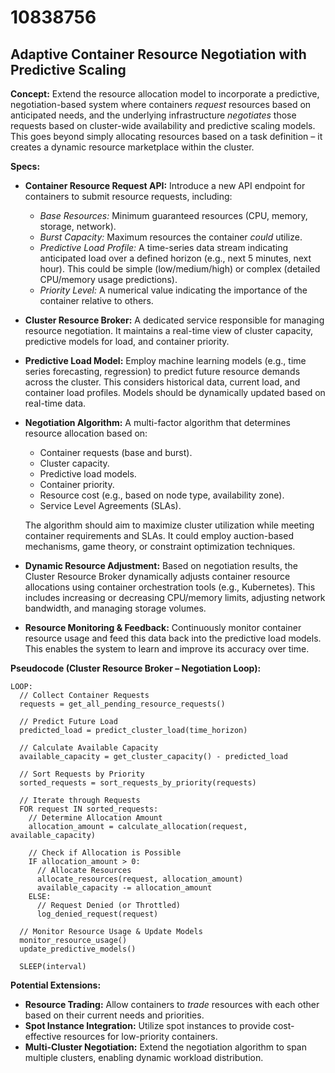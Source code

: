 # 10838756

## Adaptive Container Resource Negotiation with Predictive Scaling

**Concept:** Extend the resource allocation model to incorporate a predictive, negotiation-based system where containers *request* resources based on anticipated needs, and the underlying infrastructure *negotiates* those requests based on cluster-wide availability and predictive scaling models. This goes beyond simply allocating resources based on a task definition – it creates a dynamic resource marketplace within the cluster.

**Specs:**

*   **Container Resource Request API:**  Introduce a new API endpoint for containers to submit resource requests, including:
    *   *Base Resources:* Minimum guaranteed resources (CPU, memory, storage, network).
    *   *Burst Capacity:* Maximum resources the container *could* utilize.
    *   *Predictive Load Profile:*  A time-series data stream indicating anticipated load over a defined horizon (e.g., next 5 minutes, next hour).  This could be simple (low/medium/high) or complex (detailed CPU/memory usage predictions).
    *   *Priority Level:*  A numerical value indicating the importance of the container relative to others.
*   **Cluster Resource Broker:** A dedicated service responsible for managing resource negotiation.  It maintains a real-time view of cluster capacity, predictive models for load, and container priority.
*   **Predictive Load Model:** Employ machine learning models (e.g., time series forecasting, regression) to predict future resource demands across the cluster. This considers historical data, current load, and container load profiles.  Models should be dynamically updated based on real-time data.
*   **Negotiation Algorithm:**  A multi-factor algorithm that determines resource allocation based on:
    *   Container requests (base and burst).
    *   Cluster capacity.
    *   Predictive load models.
    *   Container priority.
    *   Resource cost (e.g., based on node type, availability zone).
    *   Service Level Agreements (SLAs).

    The algorithm should aim to maximize cluster utilization while meeting container requirements and SLAs. It could employ auction-based mechanisms, game theory, or constraint optimization techniques.
*   **Dynamic Resource Adjustment:**  Based on negotiation results, the Cluster Resource Broker dynamically adjusts container resource allocations using container orchestration tools (e.g., Kubernetes).  This includes increasing or decreasing CPU/memory limits, adjusting network bandwidth, and managing storage volumes.
*   **Resource Monitoring & Feedback:**  Continuously monitor container resource usage and feed this data back into the predictive load models. This enables the system to learn and improve its accuracy over time.

**Pseudocode (Cluster Resource Broker – Negotiation Loop):**

```
LOOP:
  // Collect Container Requests
  requests = get_all_pending_resource_requests()

  // Predict Future Load
  predicted_load = predict_cluster_load(time_horizon)

  // Calculate Available Capacity
  available_capacity = get_cluster_capacity() - predicted_load

  // Sort Requests by Priority
  sorted_requests = sort_requests_by_priority(requests)

  // Iterate through Requests
  FOR request IN sorted_requests:
    // Determine Allocation Amount
    allocation_amount = calculate_allocation(request, available_capacity)

    // Check if Allocation is Possible
    IF allocation_amount > 0:
      // Allocate Resources
      allocate_resources(request, allocation_amount)
      available_capacity -= allocation_amount
    ELSE:
      // Request Denied (or Throttled)
      log_denied_request(request)

  // Monitor Resource Usage & Update Models
  monitor_resource_usage()
  update_predictive_models()

  SLEEP(interval)
```

**Potential Extensions:**

*   **Resource Trading:** Allow containers to *trade* resources with each other based on their current needs and priorities.
*   **Spot Instance Integration:** Utilize spot instances to provide cost-effective resources for low-priority containers.
*   **Multi-Cluster Negotiation:** Extend the negotiation algorithm to span multiple clusters, enabling dynamic workload distribution.